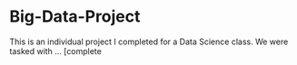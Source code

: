 # Big-Data-Project
This is an individual project I completed for a Data Science class. We were tasked with ... [complete 

